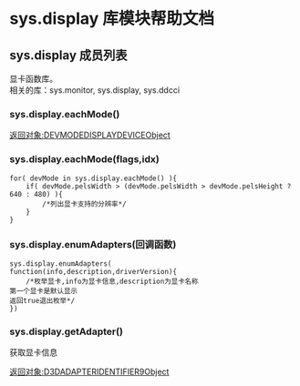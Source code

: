 # sys.display 库模块帮助文档

<a id="sys.display"></a>
## sys.display 成员列表

显卡函数库。  
相关的库：sys.monitor, sys.display, sys.ddcci

<a id="sys.display.eachMode"></a>
### sys.display.eachMode() 
 [返回对象:DEVMODEDISPLAYDEVICEObject](#DEVMODEDISPLAYDEVICEObject)

<a id="sys.display.eachMode"></a>
### sys.display.eachMode(flags,idx) 
 

```aardio
for( devMode in sys.display.eachMode() ){
	if( devMode.pelsWidth > (devMode.pelsWidth > devMode.pelsHeight ? 640 : 480) ){
		/*列出显卡支持的分辨率*/
	}
}
```



<a id="sys.display.enumAdapters"></a>
### sys.display.enumAdapters(回调函数) 
 

```aardio
sys.display.enumAdapters(  
function(info,description,driverVersion){  
	/*枚举显卡,info为显卡信息,description为显卡名称  
第一个显卡是默认显示  
返回true退出枚举*/  
})
```



<a id="sys.display.getAdapter"></a>
### sys.display.getAdapter() 
 获取显卡信息  
  
[返回对象:D3DADAPTERIDENTIFIER9Object](#D3DADAPTERIDENTIFIER9Object)
